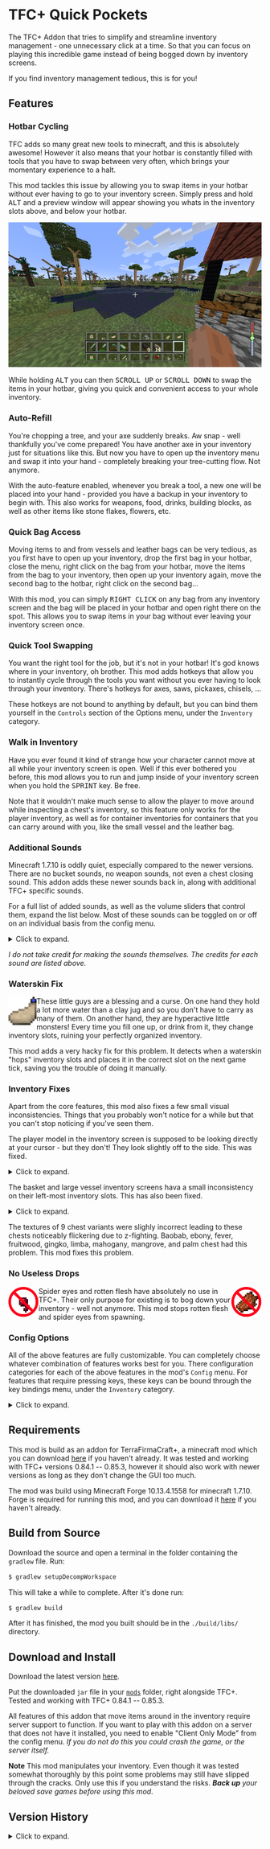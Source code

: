 # TFC+ Quick Pockets

The TFC+ Addon that tries to simplify and streamline inventory management - one unnecessary click at a time. So that you can focus on playing this incredible game instead of being bogged down by inventory screens.

If you find inventory management tedious, this is for you!

## Features

### Hotbar Cycling

TFC adds so many great new tools to minecraft, and this is absolutely awesome! However it also means that your hotbar is constantly filled with tools that you have to swap between very often, which brings your momentary experience to a halt.

This mod tackles this issue by allowing you to swap items in your hotbar without ever having to go to your inventory screen. Simply press and hold <kbd>ALT</kbd> and a preview window will appear showing you whats in the inventory slots above, and below your hotbar.

<p align="center">
  <img src="screenshots/hotbar.png">
</p>  

While holding <kbd>ALT</kbd> you can then <kbd>SCROLL UP</kbd> or <kbd>SCROLL DOWN</kbd> to swap the items in your hotbar, giving you quick and convenient access to your whole inventory.

### Auto-Refill

You're chopping a tree, and your axe suddenly breaks. Aw snap - well thankfully you've come prepared! You have another axe in your inventory just for situations like this. But now you have to open up the inventory menu and swap it into your hand - completely breaking your tree-cutting flow. Not anymore.

With the auto-feature enabled, whenever you break a tool, a new one will be placed into your hand - provided you have a backup in your inventory to begin with. This also works for weapons, food, drinks, building blocks, as well as other items like stone flakes, flowers, etc.

### Quick Bag Access

Moving items to and from vessels and leather bags can be very tedious, as you first have to open up your inventory, drop the first bag in your hotbar, close the menu, right click on the bag from your hotbar, move the items from the bag to your inventory, then open up your inventory again, move the second bag to the hotbar, right click on the second bag...

With this mod, you can simply <kbd>RIGHT CLICK</kbd> on any bag from any inventory screen and the bag will be placed in your hotbar and open right there on the spot. This allows you to swap items in your bag without ever leaving your inventory screen once.

### Quick Tool Swapping

You want the right tool for the job, but it's not in your hotbar! It's god knows where in your inventory, oh brother. This mod adds hotkeys that allow you to instantly cycle through the tools you want without you ever having to look through your inventory. There's hotkeys for axes, saws, pickaxes, chisels, ...

These hotkeys are not bound to anything by default, but you can bind them yourself in the `Controls` section of the Options menu, under the `Inventory` category. 

### Walk in Inventory

Have you ever found it kind of strange how your character cannot move at all while your inventory screen is open. Well if this ever bothered you before, this mod allows you to run and jump inside of your inventory screen when you hold the <kbd>SPRINT</kbd> key. Be free.

Note that it wouldn't make much sense to allow the player to move around while inspecting a chest's inventory, so this feature only works for the player inventory, as well as for container inventories for containers that you can carry around with you, like the small vessel and the leather bag.

### Additional Sounds

Minecraft 1.7.10 is oddly quiet, especially compared to the newer versions. There are no bucket sounds, no weapon sounds, not even a chest closing sound. This addon adds these newer sounds back in, along with additional TFC+ specific sounds. 

For a full list of added sounds, as well as the volume sliders that control them, expand the list below. Most of these sounds can be toggled on or off on an individual basis from the config menu.

<details>
  <summary>Click to expand.</summary>
 
|sound|variants|when it plays|volume slider|source|
|:--- |:------:|:------------|:-----------:|:----:|
|attack-axe|[1](https://raw.githubusercontent.com/blat-blatnik/TFC-Quick-Pockets/master/src/main/resources/assets/tfcquickpockets/sounds/attack-axe-1.ogg) [2](https://raw.githubusercontent.com/blat-blatnik/TFC-Quick-Pockets/master/src/main/resources/assets/tfcquickpockets/sounds/attack-axe-2.ogg) [3](https://raw.githubusercontent.com/blat-blatnik/TFC-Quick-Pockets/master/src/main/resources/assets/tfcquickpockets/sounds/attack-axe-3.ogg)|when dealing damage with an axe|`Players`|[Minecraft](https://minecraft.gamepedia.com/Sword#Sounds)|
|attack-mace|[1](https://raw.githubusercontent.com/blat-blatnik/TFC-Quick-Pockets/master/src/main/resources/assets/tfcquickpockets/sounds/attack-mace-1.ogg) [2](https://raw.githubusercontent.com/blat-blatnik/TFC-Quick-Pockets/master/src/main/resources/assets/tfcquickpockets/sounds/attack-mace-2.ogg) [3](https://raw.githubusercontent.com/blat-blatnik/TFC-Quick-Pockets/master/src/main/resources/assets/tfcquickpockets/sounds/attack-mace-3.ogg) [4](https://raw.githubusercontent.com/blat-blatnik/TFC-Quick-Pockets/master/src/main/resources/assets/tfcquickpockets/sounds/attack-mace-4.ogg)|when dealing damage with a mace|`Players`|[Minecraft](https://minecraft.gamepedia.com/Sword#Sounds)|
|attack-sword|[1](https://raw.githubusercontent.com/blat-blatnik/TFC-Quick-Pockets/master/src/main/resources/assets/tfcquickpockets/sounds/attack-sword-1.ogg) [2](https://raw.githubusercontent.com/blat-blatnik/TFC-Quick-Pockets/master/src/main/resources/assets/tfcquickpockets/sounds/attack-sword-2.ogg) [3](https://raw.githubusercontent.com/blat-blatnik/TFC-Quick-Pockets/master/src/main/resources/assets/tfcquickpockets/sounds/attack-sword-3.ogg) [4](https://raw.githubusercontent.com/blat-blatnik/TFC-Quick-Pockets/master/src/main/resources/assets/tfcquickpockets/sounds/attack-sword-4.ogg) [5](https://raw.githubusercontent.com/blat-blatnik/TFC-Quick-Pockets/master/src/main/resources/assets/tfcquickpockets/sounds/attack-sword-5.ogg) [6](https://raw.githubusercontent.com/blat-blatnik/TFC-Quick-Pockets/master/src/main/resources/assets/tfcquickpockets/sounds/attack-sword-6.ogg) [7](https://raw.githubusercontent.com/blat-blatnik/TFC-Quick-Pockets/master/src/main/resources/assets/tfcquickpockets/sounds/attack-sword-7.ogg)|when dealing damage with a sword|`Players`|[Minecraft](https://minecraft.gamepedia.com/Sword#Sounds)|
|attack-strong|[1](https://raw.githubusercontent.com/blat-blatnik/TFC-Quick-Pockets/master/src/main/resources/assets/tfcquickpockets/sounds/attack-strong-1.ogg) [2](https://raw.githubusercontent.com/blat-blatnik/TFC-Quick-Pockets/master/src/main/resources/assets/tfcquickpockets/sounds/attack-strong-2.ogg) [3](https://raw.githubusercontent.com/blat-blatnik/TFC-Quick-Pockets/master/src/main/resources/assets/tfcquickpockets/sounds/attack-strong-3.ogg) [4](https://raw.githubusercontent.com/blat-blatnik/TFC-Quick-Pockets/master/src/main/resources/assets/tfcquickpockets/sounds/attack-strong-4.ogg) [5](https://raw.githubusercontent.com/blat-blatnik/TFC-Quick-Pockets/master/src/main/resources/assets/tfcquickpockets/sounds/attack-strong-5.ogg)|when dealing damage with a tool|`Players`|[Minecraft](https://minecraft.gamepedia.com/Sword#Sounds)|
|attack-weak|[1](https://raw.githubusercontent.com/blat-blatnik/TFC-Quick-Pockets/master/src/main/resources/assets/tfcquickpockets/sounds/attack-weak-1.ogg) [2](https://raw.githubusercontent.com/blat-blatnik/TFC-Quick-Pockets/master/src/main/resources/assets/tfcquickpockets/sounds/attack-weak-2.ogg) [3](https://raw.githubusercontent.com/blat-blatnik/TFC-Quick-Pockets/master/src/main/resources/assets/tfcquickpockets/sounds/attack-weak-3.ogg) [4](https://raw.githubusercontent.com/blat-blatnik/TFC-Quick-Pockets/master/src/main/resources/assets/tfcquickpockets/sounds/attack-weak-4.ogg)|when dealing damage with anything except the above|`Players`|[Minecraft](https://minecraft.gamepedia.com/Sword#Sounds)|
|bag-open|[1](https://raw.githubusercontent.com/blat-blatnik/TFC-Quick-Pockets/master/src/main/resources/assets/tfcquickpockets/sounds/bag-open-1.ogg) [2](https://raw.githubusercontent.com/blat-blatnik/TFC-Quick-Pockets/master/src/main/resources/assets/tfcquickpockets/sounds/bag-open-2.ogg)|when changing hotbar slots, opening player inventory, or cycling through hotbar rows|`Players`|[MAtmos](https://www.curseforge.com/minecraft/mc-mods/matmos)|
|barrel-seal|[1](https://raw.githubusercontent.com/blat-blatnik/TFC-Quick-Pockets/master/src/main/resources/assets/tfcquickpockets/sounds/barrel-seal.ogg)|when sealing a barrel|`Blocks`|[Minecraft](https://minecraft.gamepedia.com/Barrel#Sounds)|
|barrel-unseal|[1](https://raw.githubusercontent.com/blat-blatnik/TFC-Quick-Pockets/master/src/main/resources/assets/tfcquickpockets/sounds/barrel-unseal-1.ogg) [2](https://raw.githubusercontent.com/blat-blatnik/TFC-Quick-Pockets/master/src/main/resources/assets/tfcquickpockets/sounds/barrel-unseal-2.ogg)|when unsealing a barrel|`Blocks`|[Minecraft](https://minecraft.gamepedia.com/Barrel#Sounds)|
|beehive-close|[1](https://raw.githubusercontent.com/blat-blatnik/TFC-Quick-Pockets/master/src/main/resources/assets/tfcquickpockets/sounds/beehive-close.ogg)|when closing a beehive's inventory|`Blocks`|[Minecraft](https://minecraft.gamepedia.com/Beehive#Sounds)|
|beehive-drip|[1](https://raw.githubusercontent.com/blat-blatnik/TFC-Quick-Pockets/master/src/main/resources/assets/tfcquickpockets/sounds/beehive-drip-1.ogg) [2](https://raw.githubusercontent.com/blat-blatnik/TFC-Quick-Pockets/master/src/main/resources/assets/tfcquickpockets/sounds/beehive-drip-2.ogg) [3](https://raw.githubusercontent.com/blat-blatnik/TFC-Quick-Pockets/master/src/main/resources/assets/tfcquickpockets/sounds/beehive-drip-3.ogg) [4](https://raw.githubusercontent.com/blat-blatnik/TFC-Quick-Pockets/master/src/main/resources/assets/tfcquickpockets/sounds/beehive-drip-4.ogg) [5](https://raw.githubusercontent.com/blat-blatnik/TFC-Quick-Pockets/master/src/main/resources/assets/tfcquickpockets/sounds/beehive-drip-5.ogg) [6](https://raw.githubusercontent.com/blat-blatnik/TFC-Quick-Pockets/master/src/main/resources/assets/tfcquickpockets/sounds/beehive-drip-6.ogg)|when taking honey from a beehive|`Blocks`|[Minecraft](https://minecraft.gamepedia.com/Beehive#Sounds)|
|beehive-open|[1](https://raw.githubusercontent.com/blat-blatnik/TFC-Quick-Pockets/master/src/main/resources/assets/tfcquickpockets/sounds/beehive-open.ogg)|when opening a beehive's inventory|`Blocks`|[Minecraft](https://minecraft.gamepedia.com/Beehive#Sounds)|
|bow-nock|[1](https://raw.githubusercontent.com/blat-blatnik/TFC-Quick-Pockets/master/src/main/resources/assets/tfcquickpockets/sounds/bow-nock.ogg)|when charging the bow|`Players`|[MAtmos](https://www.curseforge.com/minecraft/mc-mods/matmos)|
|bucket-empty|[1](https://raw.githubusercontent.com/blat-blatnik/TFC-Quick-Pockets/master/src/main/resources/assets/tfcquickpockets/sounds/bucket-empty-1.ogg) [2](https://raw.githubusercontent.com/blat-blatnik/TFC-Quick-Pockets/master/src/main/resources/assets/tfcquickpockets/sounds/bucket-empty-2.ogg) [3](https://raw.githubusercontent.com/blat-blatnik/TFC-Quick-Pockets/master/src/main/resources/assets/tfcquickpockets/sounds/bucket-empty-3.ogg)|when emptying a bucket|`Blocks`|[Minecraft](https://minecraft.gamepedia.com/Bucket#Sounds)|
|bucket-empty-viscous|[1](https://raw.githubusercontent.com/blat-blatnik/TFC-Quick-Pockets/master/src/main/resources/assets/tfcquickpockets/sounds/bucket-empty-viscous-1.ogg) [2](https://raw.githubusercontent.com/blat-blatnik/TFC-Quick-Pockets/master/src/main/resources/assets/tfcquickpockets/sounds/bucket-empty-viscous-2.ogg) [3](https://raw.githubusercontent.com/blat-blatnik/TFC-Quick-Pockets/master/src/main/resources/assets/tfcquickpockets/sounds/bucket-empty-viscous-3.ogg)|when emptying a bucket with a viscous fluid such as pitch|`Blocks`|[Minecraft](https://minecraft.gamepedia.com/Bucket#Sounds)|
|bucket-fill|[1](https://raw.githubusercontent.com/blat-blatnik/TFC-Quick-Pockets/master/src/main/resources/assets/tfcquickpockets/sounds/bucket-fill-1.ogg) [2](https://raw.githubusercontent.com/blat-blatnik/TFC-Quick-Pockets/master/src/main/resources/assets/tfcquickpockets/sounds/bucket-fill-2.ogg) [3](https://raw.githubusercontent.com/blat-blatnik/TFC-Quick-Pockets/master/src/main/resources/assets/tfcquickpockets/sounds/bucket-fill-3.ogg)|when filling a bucket|`Blocks`|[Minecraft](https://minecraft.gamepedia.com/Bucket#Sounds)|
|bucket-fill-viscous|[1](https://raw.githubusercontent.com/blat-blatnik/TFC-Quick-Pockets/master/src/main/resources/assets/tfcquickpockets/sounds/bucket-fill-viscous-1.ogg) [2](https://raw.githubusercontent.com/blat-blatnik/TFC-Quick-Pockets/master/src/main/resources/assets/tfcquickpockets/sounds/bucket-fill-viscous-2.ogg) [3](https://raw.githubusercontent.com/blat-blatnik/TFC-Quick-Pockets/master/src/main/resources/assets/tfcquickpockets/sounds/bucket-fill-viscous-3.ogg)|when filling a bucket with a viscous fluid such as pitch|`Blocks`|[Minecraft](https://minecraft.gamepedia.com/Bucket#Sounds)|
|chest-close|[1](https://raw.githubusercontent.com/blat-blatnik/TFC-Quick-Pockets/master/src/main/resources/assets/tfcquickpockets/sounds/chest-close-1.ogg) [2](https://raw.githubusercontent.com/blat-blatnik/TFC-Quick-Pockets/master/src/main/resources/assets/tfcquickpockets/sounds/chest-close-2.ogg) [3](https://raw.githubusercontent.com/blat-blatnik/TFC-Quick-Pockets/master/src/main/resources/assets/tfcquickpockets/sounds/chest-close-3.ogg)|when closing a chest|`Blocks`|[Minecraft](https://minecraft.gamepedia.com/Chest#Sounds)|
|cow-milk|[1](https://raw.githubusercontent.com/blat-blatnik/TFC-Quick-Pockets/master/src/main/resources/assets/tfcquickpockets/sounds/cow-milk-1.ogg) [2](https://raw.githubusercontent.com/blat-blatnik/TFC-Quick-Pockets/master/src/main/resources/assets/tfcquickpockets/sounds/cow-milk-2.ogg) [3](https://raw.githubusercontent.com/blat-blatnik/TFC-Quick-Pockets/master/src/main/resources/assets/tfcquickpockets/sounds/cow-milk-3.ogg)|when milking a cow|`Blocks`|[Minecraft](https://minecraft.gamepedia.com/Bucket#Sounds)|
|fire-crackle|[1](https://raw.githubusercontent.com/blat-blatnik/TFC-Quick-Pockets/master/src/main/resources/assets/tfcquickpockets/sounds/fire-crackle-1.ogg) [2](https://raw.githubusercontent.com/blat-blatnik/TFC-Quick-Pockets/master/src/main/resources/assets/tfcquickpockets/sounds/fire-crackle-2.ogg) [3](https://raw.githubusercontent.com/blat-blatnik/TFC-Quick-Pockets/master/src/main/resources/assets/tfcquickpockets/sounds/fire-crackle-3.ogg) [4](https://raw.githubusercontent.com/blat-blatnik/TFC-Quick-Pockets/master/src/main/resources/assets/tfcquickpockets/sounds/fire-crackle-4.ogg) [5](https://raw.githubusercontent.com/blat-blatnik/TFC-Quick-Pockets/master/src/main/resources/assets/tfcquickpockets/sounds/fire-crackle-5.ogg) [6](https://raw.githubusercontent.com/blat-blatnik/TFC-Quick-Pockets/master/src/main/resources/assets/tfcquickpockets/sounds/fire-crackle-6.ogg)|when near a lit fire pit|`Blocks`|[Minecraft](https://minecraft.gamepedia.com/Campfire#Sounds)|
|fluid-empty|[1](https://raw.githubusercontent.com/blat-blatnik/TFC-Quick-Pockets/master/src/main/resources/assets/tfcquickpockets/sounds/fluid-empty-1.ogg) [2](https://raw.githubusercontent.com/blat-blatnik/TFC-Quick-Pockets/master/src/main/resources/assets/tfcquickpockets/sounds/fluid-empty-2.ogg)|when emptying a barrel|`Blocks`|[Minecraft](https://minecraft.gamepedia.com/Bucket#Sounds)|
|fluid-empty-viscous|[1](https://raw.githubusercontent.com/blat-blatnik/TFC-Quick-Pockets/master/src/main/resources/assets/tfcquickpockets/sounds/fluid-empty-viscous.ogg)|when emptying a barrel full of viscous fluid such as pitch|`Blocks`|[Minecraft](https://minecraft.gamepedia.com/Bucket#Sounds)|
|fluid-soak|[1](https://raw.githubusercontent.com/blat-blatnik/TFC-Quick-Pockets/master/src/main/resources/assets/tfcquickpockets/sounds/fluid-soak-1.ogg) [2](https://raw.githubusercontent.com/blat-blatnik/TFC-Quick-Pockets/master/src/main/resources/assets/tfcquickpockets/sounds/fluid-soak-2.ogg) [3](https://raw.githubusercontent.com/blat-blatnik/TFC-Quick-Pockets/master/src/main/resources/assets/tfcquickpockets/sounds/fluid-soak-3.ogg)|when placing an item in a barrel full of liquid|`Blocks`|[Minecraft](https://minecraft.gamepedia.com/Bucket#Sounds)|
|fluid-soak-viscous|[1](https://raw.githubusercontent.com/blat-blatnik/TFC-Quick-Pockets/master/src/main/resources/assets/tfcquickpockets/sounds/fluid-soak-viscous-1.ogg) [2](https://raw.githubusercontent.com/blat-blatnik/TFC-Quick-Pockets/master/src/main/resources/assets/tfcquickpockets/sounds/fluid-soak-viscous-2.ogg)|when placing an item in a barrel full of a viscous liquid|`Blocks`|[Minecraft](https://minecraft.gamepedia.com/Bucket#Sounds)|
|fluid-unsoak|[1](https://raw.githubusercontent.com/blat-blatnik/TFC-Quick-Pockets/master/src/main/resources/assets/tfcquickpockets/sounds/fluid-unsoak-1.ogg) [2](https://raw.githubusercontent.com/blat-blatnik/TFC-Quick-Pockets/master/src/main/resources/assets/tfcquickpockets/sounds/fluid-unsoak-2.ogg) [3](https://raw.githubusercontent.com/blat-blatnik/TFC-Quick-Pockets/master/src/main/resources/assets/tfcquickpockets/sounds/fluid-unsoak-3.ogg)|when taking an item from a barrel full of liquid|`Blocks`|[Minecraft](https://minecraft.gamepedia.com/Bucket#Sounds)|
|fluid-unsoak-viscous|[1](https://raw.githubusercontent.com/blat-blatnik/TFC-Quick-Pockets/master/src/main/resources/assets/tfcquickpockets/sounds/fluid-unsoak-viscous-1.ogg) [2](https://raw.githubusercontent.com/blat-blatnik/TFC-Quick-Pockets/master/src/main/resources/assets/tfcquickpockets/sounds/fluid-unsoak-viscous-2.ogg) [3](https://raw.githubusercontent.com/blat-blatnik/TFC-Quick-Pockets/master/src/main/resources/assets/tfcquickpockets/sounds/fluid-unsoak-viscous-3.ogg)|when taking an item from a barrel full of a viscous liquid|`Blocks`|[Minecraft](https://minecraft.gamepedia.com/Bucket#Sounds)|
|large-vessel-seal|[1](https://raw.githubusercontent.com/blat-blatnik/TFC-Quick-Pockets/master/src/main/resources/assets/tfcquickpockets/sounds/large-vessel-seal.ogg)|when sealing a large vessel|`Blocks`|[freesound.org](https://freesound.org/people/ahill86/sounds/206145/)|
|large-vessel-unseal|[1](https://raw.githubusercontent.com/blat-blatnik/TFC-Quick-Pockets/master/src/main/resources/assets/tfcquickpockets/sounds/large-vessel-unseal.ogg)|when unsealing a large vessel|`Blocks`|[freesound.org](https://freesound.org/people/ahill86/sounds/206145/)|
|leash-break|[1](https://raw.githubusercontent.com/blat-blatnik/TFC-Quick-Pockets/master/src/main/resources/assets/tfcquickpockets/sounds/leash-break-1.ogg) [2](https://raw.githubusercontent.com/blat-blatnik/TFC-Quick-Pockets/master/src/main/resources/assets/tfcquickpockets/sounds/leash-break-2.ogg) [3](https://raw.githubusercontent.com/blat-blatnik/TFC-Quick-Pockets/master/src/main/resources/assets/tfcquickpockets/sounds/leash-break-3.ogg)|when a lead/rope breaks|`Blocks`|[Minecraft](https://minecraft.gamepedia.com/Lead#Sounds)|
|leash-place|[1](https://raw.githubusercontent.com/blat-blatnik/TFC-Quick-Pockets/master/src/main/resources/assets/tfcquickpockets/sounds/leash-place-1.ogg) [2](https://raw.githubusercontent.com/blat-blatnik/TFC-Quick-Pockets/master/src/main/resources/assets/tfcquickpockets/sounds/leash-place-2.ogg) [3](https://raw.githubusercontent.com/blat-blatnik/TFC-Quick-Pockets/master/src/main/resources/assets/tfcquickpockets/sounds/leash-place-3.ogg)|when attaching a lead/rope to a fence|`Blocks`|[Minecraft](https://minecraft.gamepedia.com/Lead#Sounds)|

</details>

_I do not take credit for making the sounds themselves. The credits for each sound are listed above._

### Waterskin Fix

<p align="left">
  <img align="left" width="56" height="56" src="screenshots/waterskin.png">
  
  These little guys are a blessing and a curse. On one hand they hold a lot more water than a clay jug and so you don't have to carry as many of them. On another hand, they are hyperactive little monsters! Every time you fill one up, or drink from it, they change inventory slots, ruining your perfectly organized inventory.
</p>

This mod adds a very hacky fix for this problem. It detects when a waterskin "hops" inventory slots and places it in the correct slot on the next game tick, saving you the trouble of doing it manually.

### Inventory Fixes

Apart from the core features, this mod also fixes a few small visual inconsistencies. Things that you probably won't notice for a while but that you can't stop noticing if you've seen them.

The player model in the inventory screen is supposed to be looking directly at your cursor - but they don't! They look slightly off to the side. This was fixed.

<details>
  <summary>Click to expand.</summary>
  <p align="center">
    <img width="796" height="274" src="screenshots/player-stare.png">
  </p>
</details>

The basket and large vessel inventory screens hava a small inconsistency on their left-most inventory slots. This has also been fixed.

<details>
  <summary>Click to expand.</summary>
  <p align="center">
    <img width="796" height="172" src="screenshots/gui-fixes.png">
  </p>
</details>

The textures of 9 chest variants were slighly incorrect leading to these chests noticeably flickering due to z-fighting. Baobab, ebony, fever, fruitwood, gingko, limba, mahogany, mangrove, and palm chest had this problem. This mod fixes this problem.

### No Useless Drops

<p align="left">
  <img align="left" width="60" height="60" src="screenshots/spider-eye.png">
  <img align="right" width="60" height="60" src="screenshots/rotten-flesh.png">
  
  Spider eyes and rotten flesh have absolutely no use in TFC+. Their only purpose for existing is to bog down your inventory - well not anymore. This mod stops rotten flesh and spider eyes from spawning.
</p>

### Config Options

All of the above features are fully customizable. You can completely choose whatever combination of features works best for you. There configuration categories for each of the above features in the mod's `Config` menu. For features that require pressing keys, these keys can be bound through the key bindings menu, under the `Inventory` category.

<details>
  <summary>Click to expand.</summary>
  <p align="center">
    <img src="screenshots/config.png">
  </p>
</details>

## Requirements

This mod is build as an addon for TerraFirmaCraft+, a minecraft mod which you can download [here](https://www.curseforge.com/minecraft/mc-mods/terrafirmacraftplus/files) if you haven't already. It was tested and working with TFC+ versions 0.84.1 -- 0.85.3, however it should also work with newer versions as long as they don't change the GUI too much.

The mod was build using Minecraft Forge 10.13.4.1558 for minecraft 1.7.10. Forge is required for running this mod, and you can download it [here](http://files.minecraftforge.net/maven/net/minecraftforge/forge/index_1.7.10.html) if you haven't already.

## Build from Source

Download the source and open a terminal in the folder containing the `gradlew` file. Run:

```bash
$ gradlew setupDecompWorkspace
```

This will take a while to complete. After it's done run:

```bash
$ gradlew build
```

After it has finished, the mod you built should be in the `./build/libs/` directory.

## Download and Install

Download the latest version [here](https://github.com/blat-blatnik/TFC-Quick-Pockets/releases). 

Put the downloaded `jar` file in your [`mods`](https://gaming.stackexchange.com/questions/151317/where-is-the-mod-folder) folder, right alongside TFC+. Tested and working with TFC+ 0.84.1 -- 0.85.3. 

All features of this addon that move items around in the inventory require server support to function. If you want to play with this addon on a server that does not have it installed, you need to enable "Client Only Mode" from the config menu. _If you do not do this you could crash the game, or the server itself._

**Note** This mod manipulates your inventory. Even though it was tested somewhat thoroughly by this point some problems may still have slipped through the cracks. Only use this if you understand the risks. _**Back up** your beloved save games before using this mod_.

## Version History

<details>
  <summary>Click to expand.</summary>

|version|TFC+ versions|changes|
|:-----:|:-----------:|:------|
|[1.1.3](https://github.com/blat-blatnik/TFC-Quick-Pockets/releases/tag/v1.1.3)|0.84.1 -- 0.85.6|• fixed crash when certain keys were bound to mouse buttons|
|[1.1.2](https://github.com/blat-blatnik/TFC-Quick-Pockets/releases/tag/v1.1.2)|0.84.1 -- 0.85.3|• added bloomery and blast furnace sounds<br>• fixed bug with bow sounds|
|[1.1.1](https://github.com/blat-blatnik/TFC-Quick-Pockets/releases/tag/v1.1.1)|0.84.1 -- 0.85.3|• fixed some chests had textures that caused them to flicker<br>• various bug fixes|
|[1.1](https://github.com/blat-blatnik/TFC-Quick-Pockets/releases/tag/v1.1)|0.84.1 -- 0.85.3|• added additional sounds<br>• food is now automatically stacked when picked up<br>• improved how auto-refill looks for replacement items<br>• added client-side only mode for playing on servers<br>• "remove dark filter in inventory" is now turned off by default|
|[1.0](https://github.com/blat-blatnik/TFC-Quick-Pockets/releases/tag/v1.0)|0.84.1 -- 0.85.2|• fixed inconsistencies with large vessel and basket GUI|
|[beta 1.2.2](https://github.com/blat-blatnik/TFC-Quick-Pockets/releases/tag/v1.2.2-beta)|0.84.1 -- 0.85.2|• improved how auto-refill looks for replacement items<br>• added config option to enable walk in inventory without the <kbd>SPRINT</kbd> key|
|[beta 1.2.1](https://github.com/blat-blatnik/TFC-Quick-Pockets/releases/tag/v1.2.1-beta)|0.84.1 -- 0.85.2|• you now have to hold <kbd>SPRINT</kbd> to walk in the inventory|
|[beta 1.2](https://github.com/blat-blatnik/TFC-Quick-Pockets/releases/tag/v1.2-beta)|0.84.1 -- 0.85.1|• can now walk in inventory screens<br>• organized config into neat categories|
|[beta 1.1](https://github.com/blat-blatnik/TFC-Quick-Pockets/releases/tag/v1.1-beta)|0.84.1 -- 0.85.1|• tool cycling now correctly cycles through all tools<br>• zombies and spiders no longer drop rotten flesh and spider eyes<br>• added auto-refill|
|[beta 1.0.1](https://github.com/blat-blatnik/TFC-Quick-Pockets/releases/tag/v1.0.1-beta)|0.84.1 -- 0.85.1|• fixed item duplication and other item temperature related weirdness<br>• added config options to disable quick container access on certain items<br>• most features now require server assistance to work|
|[beta 1.0](https://github.com/blat-blatnik/TFC-Quick-Pockets/releases/tag/v1.0-beta)|0.84.1 -- 0.85.1|initial release|

</details>
